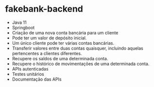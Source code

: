 # fakebank-backend

- Java 11
- Springboot
- Criação de uma nova conta bancária para um cliente
- Pode ter um valor de depósito inicial.
- Um único cliente pode ter várias contas bancárias.
- Transferir valores entre duas contas quaisquer, incluindo aquelas
pertencentes a clientes diferentes.
- Recupere os saldos de uma determinada conta.
- Recupere o histórico de movimentações de uma determinada conta.
- APIs autenticadas
- Testes unitários
- Documentação das APIs
